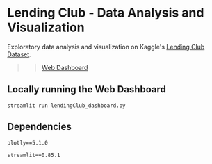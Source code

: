 # Lending Club - Data Analysis and Visualization

Exploratory data analysis and visualization on Kaggle's [Lending Club Dataset](https://www.kaggle.com/puneeshk/lending-loan-club-dataset).

>> [Web Dashboard](https://lending-club-data-analysis.herokuapp.com/)

## Locally running the Web Dashboard

``` 
streamlit run lendingClub_dashboard.py
```

## Dependencies

    plotly==5.1.0

    streamlit==0.85.1










